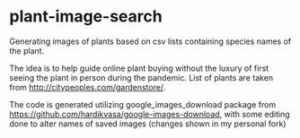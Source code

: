 # plant-image-search
Generating images of plants based on csv lists containing species names of the plant.

The idea is to help guide online plant buying without the luxury of first seeing the plant in person during the pandemic. 
List of plants are taken from http://citypeoples.com/gardenstore/.

The code is generated utilizing google_images_download package from https://github.com/hardikvasa/google-images-download, 
with some editing done to alter names of saved images (changes shown in my personal fork)
